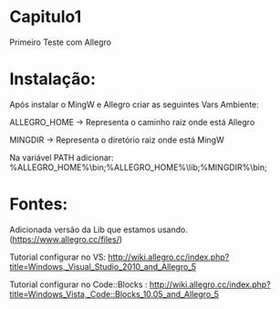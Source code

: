 Capitulo1
=========

Primeiro Teste com Allegro

Instalação:
===========

Após instalar o MingW e Allegro criar as seguintes Vars Ambiente:

ALLEGRO_HOME -> Representa o caminho raiz onde está Allegro

MINGDIR -> Representa o diretório raiz onde está MingW

Na variável PATH adicionar: %ALLEGRO_HOME%\bin;%ALLEGRO_HOME%\lib;%MINGDIR%\bin;

Fontes:
=======

Adicionada versão da Lib que estamos usando.(https://www.allegro.cc/files/)

Tutorial configurar no VS: http://wiki.allegro.cc/index.php?title=Windows,_Visual_Studio_2010_and_Allegro_5

Tutorial configurar no Code::Blocks : http://wiki.allegro.cc/index.php?title=Windows_Vista,_Code::Blocks_10.05_and_Allegro_5
